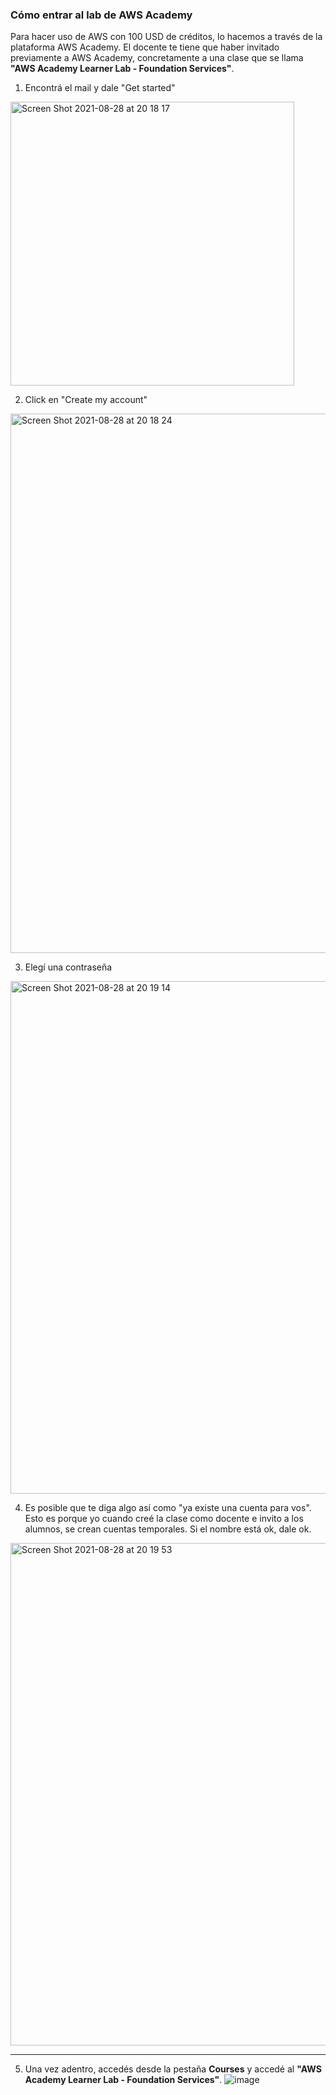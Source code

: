 ### Cómo entrar al lab de AWS Academy

Para hacer uso de AWS con 100 USD de créditos, lo hacemos a través de la plataforma AWS Academy. 
El docente te tiene que haber invitado previamente a AWS Academy, concretamente a una clase que se llama **"AWS Academy Learner Lab - Foundation Services"**. 

1. Encontrá el mail y dale "Get started"
<img width="454" alt="Screen Shot 2021-08-28 at 20 18 17" src="https://user-images.githubusercontent.com/17788257/131234064-a2930cd2-30aa-412a-9f67-fb8aa1fcdf30.png">


2. Click en "Create my account"
<img width="863" alt="Screen Shot 2021-08-28 at 20 18 24" src="https://user-images.githubusercontent.com/17788257/131234083-77a5ca58-3129-4596-998c-e85a2fb10d5a.png">

3. Elegí una contraseña
<img width="820" alt="Screen Shot 2021-08-28 at 20 19 14" src="https://user-images.githubusercontent.com/17788257/131234086-d1014e3e-736e-47f6-ad07-bf28e41ddbec.png">

4. Es posible que te diga algo así como "ya existe una cuenta para vos". Esto es porque yo cuando creé la clase como docente e invito a los alumnos, se crean cuentas temporales. Si el nombre está ok, dale ok.

<img width="804" alt="Screen Shot 2021-08-28 at 20 19 53" src="https://user-images.githubusercontent.com/17788257/131234106-23bbd544-6658-4449-87f8-3a41039002ae.png">

---

5. Una vez adentro, accedés desde la pestaña **Courses** y accedé al **"AWS Academy Learner Lab - Foundation Services"**.
![image](https://user-images.githubusercontent.com/17788257/131234122-b40ad46e-e7d8-4b1e-95a1-4258962dadd7.png)

